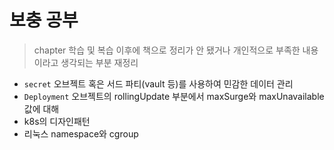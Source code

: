 # 보충 공부
> chapter 학습 및 복습 이후에 책으로 정리가 안 됐거나 개인적으로 부족한 내용이라고 생각되는 부분 재정리

- `secret` 오브젝트 혹은 서드 파티(vault 등)를 사용하여 민감한 데이터 관리
- `Deployment` 오브젝트의 rollingUpdate 부분에서 maxSurge와 maxUnavailable 값에 대해
- k8s의 디자인패턴
- 리눅스 namespace와 cgroup